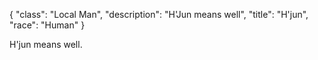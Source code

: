 {
    "class": "Local Man",
    "description": "H'Jun means well",
    "title": "H'jun",
    "race": "Human"
}

H'jun means well.